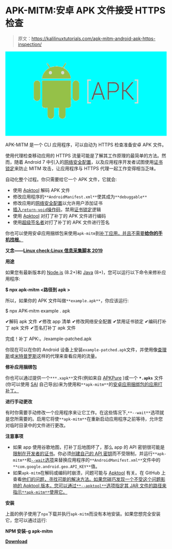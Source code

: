 # APK-MITM:安卓 APK 文件接受 HTTPS 检查

> 原文：<https://kalilinuxtutorials.com/apk-mitm-android-apk-https-inspection/>

[![APK-MITM : Android APK Files for HTTPS Inspection](img//ab8c2a425c6f60a10ca7948548338706.png "APK-MITM : Android APK Files for HTTPS Inspection")](https://1.bp.blogspot.com/-wQM53K2k1ik/Xe1VRQPiOKI/AAAAAAAAD2Y/F4D3G88PBgMELXN1sOcK-I3Oj-i_OmCpwCLcBGAsYHQ/s1600/Apk-MITM.png)

APK-MITM 是一个 CLI 应用程序，可以自动为 HTTPS 检查准备安卓 APK 文件。

使用代理检查移动应用的 HTTPS 流量可能是了解其工作原理的最简单的方法。然而，随着 Android 7 中引入的[网络安全配置](https://developer.android.com/training/articles/security-config)，以及应用程序开发者试图使用[证书锁定](https://www.owasp.org/index.php/Certificate_and_Public_Key_Pinning#What_Is_Pinning.3F)来防止 MITM 攻击，让应用程序与 HTTPS 代理一起工作变得相当乏味。

自动化整个过程。你只需要给它一个 APK 文件，它就会:

*   使用 [Apktool](https://ibotpeaches.github.io/Apktool/) 解码 APK 文件
*   修改应用程序的`**AndroidManifest.xml**`使其成为`**debuggable**`
*   修改应用的[网络安全配置](https://developer.android.com/training/articles/security-config)以允许用户添加证书
*   [插入`return-void`操作码](https://github.com/OWASP/owasp-mstg/blob/master/Document/0x05c-Reverse-Engineering-and-Tampering.md#patching-example-disabling-certificate-pinning)，禁用[证书锁定](https://www.owasp.org/index.php/Certificate_and_Public_Key_Pinning#What_Is_Pinning.3F)逻辑
*   使用 [Apktool](https://ibotpeaches.github.io/Apktool/) 对打了补丁的 APK 文件进行编码
*   使用[超级签名者](https://github.com/patrickfav/uber-apk-signer)对打了补丁的 APK 文件进行签名

你也可以使用安卓应用捆绑包来使用`apk-mitm`到[补丁应用，并且不需要**给你的手机找根**。](https://github.com/shroudedcode/apk-mitm#patching-app-bundles)

**又念——[Linux check:Linux 信息采集脚本 2019](https://kalilinuxtutorials.com/linuxcheck-linux-information-collection-script/)**

**用途**

如果您有最新版本的 [Node.js](https://nodejs.org/en/download/) (8.2+)和 [Java](https://www.oracle.com/technetwork/java/javase/downloads/index.html) (8+)，您可以运行以下命令来修补应用程序:

**$ npx apk-mitm <路径到 apk >**

所以，如果你的 APK 文件叫做`**example.apk**`，你应该运行:

$ npx APK-mitm example . apk

✔解码 apk 文件
✔修改 app 清单
✔修改网络安全配置
✔禁用证书锁定
✔编码打补丁 apk 文件
✔签名打补丁 apk 文件

完成！补丁 APK:。/example-patched.apk

你现在可以在你的 Android 设备上安装`example-patched.apk`文件，并使用像[查理斯](https://www.charlesproxy.com/)或[米特普罗斯](https://www.charlesproxy.com/)这样的代理来查看应用的流量。

**修补应用捆绑包**

你也可以通过提供一个`***.xapk**`文件(例如来自 [APKPure](https://apkpure.com/) )或一个 **`*.apks`** 文件(你可以使用 [SAI](https://github.com/Aefyr/SAI) 自己导出)来为使用和`**apk-mitm**`的[安卓应用捆绑包的应用打补丁。](https://github.com/shroudedcode/apk-mitm/blob/master/android-app-bundle)

**进行手动更改**

有时你需要手动修改一个应用程序来让它工作。在这些情况下,`**--wait**`选项就是您所需要的。启用它将使`**apk-mitm**`在重新启动应用程序之前等待，允许您对临时目录中的文件进行更改。

**注意事项**

*   如果 app 使用谷歌地图，打补丁后地图坏了，那么 app 的 API 密钥很可能是[限制在开发者的证书](https://cloud.google.com/docs/authentication/api-keys#api_key_restrictions)。你必须[创建自己的 API 密钥](https://console.cloud.google.com/google/maps-apis/apis/maps-android-backend.googleapis.com)而不受限制，并运行`**apk-mitm**`和[`--wait`选项](https://github.com/shroudedcode/apk-mitm#making-manual-changes)来替换应用程序的`**AndroidManifest.xml**`文件中的`**com.google.android.geo.API_KEY**`值。
*   如果`apk-mitm`在解码或编码时崩溃，问题可能与 [Apktool](https://ibotpeaches.github.io/Apktool/) 有关。在 GitHub 上查看[他们的问题，寻找可能的解决方法。如果您碰巧发现一个不受这个问题影响的 Apktool 版本，您可以通过`**--apktool**`选项指定其 JAR 文件的路径来指示`**apk-mitm**`使用它。](https://github.com/iBotPeaches/Apktool/issues)

**安装**

上面的例子使用了`npx`下载并执行`apk-mitm`而没有本地安装。如果您想完全安装它，您可以通过运行:

**NPM 安装-g apk-mitm**

[**Download**](https://github.com/shroudedcode/apk-mitm)
